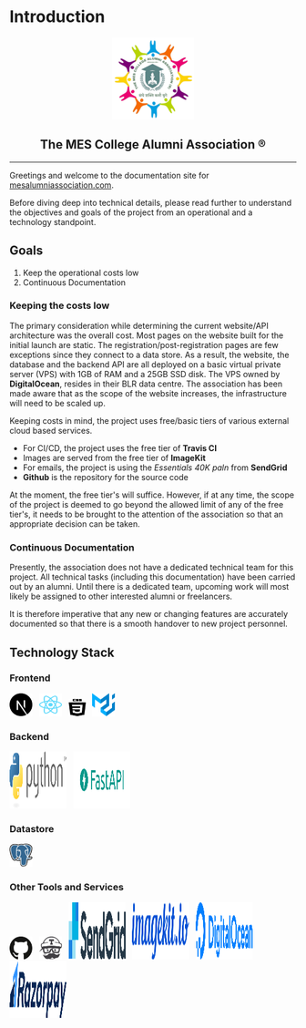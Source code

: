 # Introduction

<p align="center"><img src="assets/logo.png" /></p>

<h2 style="text-align: center; font-weight: bold">The MES College Alumni Association &#174;</h2>

---

Greetings and welcome to the documentation site for [mesalumniassociation.com](https://mesalumniassociation.com).

Before diving deep into technical details, please read further to understand the objectives and goals of the project from an operational and a technology standpoint.

## **Goals**

1. Keep the operational costs low
2. Continuous Documentation

### **Keeping the costs low**

The primary consideration while determining the current website/API architecture was the overall cost. Most pages on the website built for the initial launch are static. The registration/post-registration pages are few exceptions since they connect to a data store. As a result, the website, the database and the backend API are all deployed on a basic virtual private server (VPS) with 1GB of RAM and a 25GB SSD disk. The VPS owned by **DigitalOcean**, resides in their BLR data centre. The association has been made aware that as the scope of the website increases, the infrastructure will need to be scaled up.

Keeping costs in mind, the project uses free/basic tiers of various external cloud based services.

- For CI/CD, the project uses the free tier of **Travis CI**
- Images are served from the free tier of **ImageKit**
- For emails, the project is using the _Essentials 40K paln_ from **SendGrid**
- **Github** is the repository for the source code

At the moment, the free tier's will suffice. However, if at any time, the scope of the project is deemed to go beyond the allowed limit of any of the free tier's, it needs to be brought to the attention of the association so that an appropriate decision can be taken.

### **Continuous Documentation**

Presently, the association does not have a dedicated technical team for this project. All technical tasks (including this documentation) have been carried out by an alumni. Until there is a dedicated team, upcoming work will most likely be assigned to other interested alumni or freelancers.

It is therefore imperative that any new or changing features are accurately documented so that there is a smooth handover to new project personnel.

## **Technology Stack**

### **Frontend**

[<img src="assets/tech/next-js.svg" height="40px" width="40px"/>](https://nextjs.org/docs/getting-started)&nbsp;&nbsp;&nbsp;[<img src="assets/tech/react-2.svg" height="40px" width="40px"/>](https://reactjs.org/)&nbsp;&nbsp;&nbsp;[<img src="assets/tech/css3-1.svg" height="30px" width="30px"/>](https://www.w3schools.com/css/)&nbsp;&nbsp;&nbsp;[<img src="assets/tech/material-ui-1.svg" height="40px" width="40px"/>](https://material-ui.com/)

### **Backend**

[<img src="assets/tech/python-3.svg" height="100px" width="100px"/>](https://www.python.org/doc/)&nbsp;&nbsp;&nbsp;[<img src="assets/tech/fastapi.png" height="100px" width="100px"/>](https://fastapi.tiangolo.com/)

### **Datastore**

[<img src="assets/tech/postgresql.svg" height="40px" width="40px"/>](https://www.postgresql.org/docs/)

### **Other Tools and Services**

[<img src="assets/tech/github-icon-1.svg" height="40px" width="40px"/>](https://github.com)&nbsp;&nbsp;&nbsp;[<img src="assets/tech/travis-ci-icon.svg" height="40px" width="40px"/>](https://travisci.com/)&nbsp;&nbsp;&nbsp;[<img src="assets/tech/sendgrid-2.svg" height="100px" width="100px"/>](https://sendgrid.com/)&nbsp;&nbsp;&nbsp;[<img src="assets/tech/imagekit.svg" height="100px" width="100px"/>](https://imagekit.io/)&nbsp;&nbsp;&nbsp;[<img src="assets/tech/digitalocean-2.svg" height="100px" width="100px"/>](https://digitalocean.com/)&nbsp;&nbsp;&nbsp;[<img src="assets/tech/razorpay.svg" height="100px" width="100px"/>](https://razorpay.com/)
